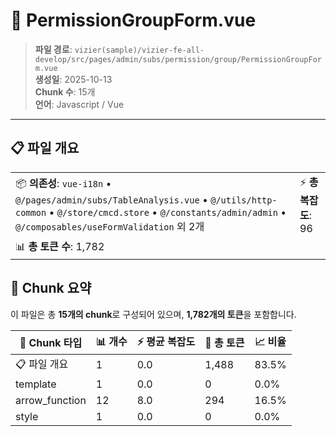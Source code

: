 # 📄 PermissionGroupForm.vue

> **파일 경로**: `vizier(sample)/vizier-fe-all-develop/src/pages/admin/subs/permission/group/PermissionGroupForm.vue`  
> **생성일**: 2025-10-13  
> **Chunk 수**: 15개  
> **언어**: Javascript / Vue
---





## 📋 파일 개요

| | |
|--|--|
| 📦 **의존성**: `vue-i18n` • `@/pages/admin/subs/TableAnalysis.vue` • `@/utils/http-common` • `@/store/cmcd.store` • `@/constants/admin/admin` • `@/composables/useFormValidation` 외 2개 | ⚡ **총 복잡도**: 96 |
| 📊 **총 토큰 수**: 1,782 |  |






## 🧩 Chunk 요약

이 파일은 총 **15개의 chunk**로 구성되어 있으며, **1,782개의 토큰**을 포함합니다.

| 🧩 Chunk 타입 | 📊 개수 | ⚡ 평균 복잡도 | 📝 총 토큰 | 📈 비율 |
|---------------|--------|-------------|----------|--------|
| 📋 파일 개요 | 1 | 0.0 | 1,488 | 83.5% |
| template | 1 | 0.0 | 0 | 0.0% |
| arrow_function | 12 | 8.0 | 294 | 16.5% |
| style | 1 | 0.0 | 0 | 0.0% |

